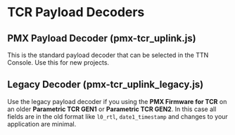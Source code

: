 # TCR Payload Decoders

## PMX Payload Decoder (pmx-tcr_uplink.js)
This is the standard payload decoder that can be selected in the TTN Console.
Use this for new projects.

## Legacy Decoder (pmx-tcr_uplink_legacy.js)
Use the legacy payload decoder if you using the **PMX Firmware for TCR** on an older **Parametric TCR GEN1** or **Parametric TCR GEN2**.
In this case all fields are in the old format like ```l0_rtl```, ```date1_timestamp``` and changes to your application are minimal.
 
